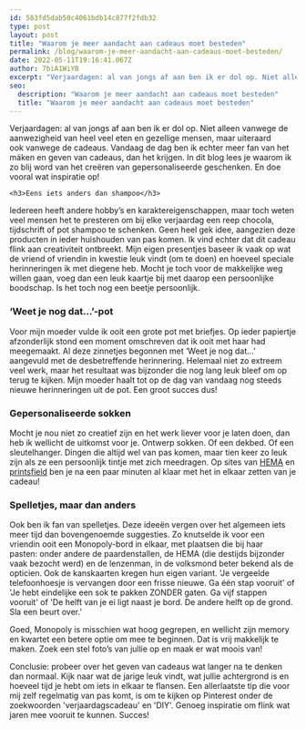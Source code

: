 ```yaml
---
id: 583fd5dab50c4061bdb14c877f2fdb32
type: post
layout: post
title: "Waarom je meer aandacht aan cadeaus moet besteden"
permalink: /blog/waarom-je-meer-aandacht-aan-cadeaus-moet-besteden/
date: 2022-05-11T19:16:41.067Z
author: 7biA1WiYB
excerpt: "Verjaardagen: al van jongs af aan ben ik er dol op. Niet alleen vanwege de aanwezigheid van heel veel eten en gezellige mensen, maar uiteraard ook vanwege de cadeaus. Vandaag de dag ben ik echter meer fan van het máken en geven van cadeaus, dan het krijgen. In dit blog lees je waarom ik zo blij word van het creëren van gepersonaliseerde geschenken. En doe vooral wat inspiratie op!  "
seo:
  description: "Waarom je meer aandacht aan cadeaus moet besteden"
  title: "Waarom je meer aandacht aan cadeaus moet besteden"
---
```

Verjaardagen: al van jongs af aan ben ik er dol op. Niet alleen vanwege de aanwezigheid van heel veel eten en gezellige mensen, maar uiteraard ook vanwege de cadeaus. Vandaag de dag ben ik echter meer fan van het máken en geven van cadeaus, dan het krijgen. In dit blog lees je waarom ik zo blij word van het creëren van gepersonaliseerde geschenken. En doe vooral wat inspiratie op!  

    <h3>Eens iets anders dan shampoo</h3>
<p>Iedereen heeft andere hobby’s en karaktereigenschappen, maar toch weten veel mensen het te presteren om bij elke verjaardag een reep chocola, tijdschrift of pot shampoo te schenken. Geen heel gek idee, aangezien deze producten in ieder huishouden van pas komen. Ik vind echter dat dit cadeau flink aan creativiteit ontbreekt. Mijn eigen presentjes baseer ik vaak op wat de vriend of vriendin in kwestie leuk vindt (om te doen) en hoeveel speciale herinneringen ik met diegene heb. Mocht je toch voor de makkelijke weg willen gaan, voeg dan een leuk kaartje bij met daarop een persoonlijke boodschap. Is het toch nog een beetje persoonlijk.</p>
<h3>‘Weet je nog dat…’-pot</h3>
<p>Voor mijn moeder vulde ik ooit een grote pot met briefjes. Op ieder papiertje afzonderlijk stond een moment omschreven dat ik ooit met haar had meegemaakt. Al deze zinnetjes begonnen met ‘Weet je nog dat…’ aangevuld met de desbetreffende herinnering. Helemaal niet zo extreem veel werk, maar het resultaat was bijzonder die nog lang leuk bleef om op terug te kijken. Mijn moeder haalt tot op de dag van vandaag nog steeds nieuwe herinneringen uit de pot. Een groot succes dus! </p>
<h3>Gepersonaliseerde sokken</h3>
<p>Mocht je nou niet zo creatief zijn en het werk liever voor je laten doen, dan heb ik wellicht de uitkomst voor je. Ontwerp sokken. Of een dekbed. Of een sleutelhanger. Dingen die altijd wel van pas komen, maar tien keer zo leuk zijn als ze een persoonlijk tintje met zich meedragen. Op sites van <a href="http://www.HEMA.nl">HEMA</a> en <a href="http://www.printsfield.com">printsfield</a> ben je na een paar minuten al klaar met het in elkaar zetten van je cadeau!</p>
<h3>Spelletjes, maar dan anders</h3>
<p>Ook ben ik fan van spelletjes. Deze ideeën vergen over het algemeen iets meer tijd dan bovengenoemde suggesties. Zo knutselde ik voor een vriendin ooit een Monopoly-bord in elkaar, met plaatsen die bij haar pasten: onder andere de paardenstallen, de HEMA (die destijds bijzonder vaak bezocht werd) en de lenzenman, in de volksmond beter bekend als de opticien.<strong> </strong>Ook de kanskaarten kregen hun eigen variant. 'Je vergeelde telefoonhoesje is vervangen door een frisse nieuwe. Ga één stap vooruit' of 'Je hebt eindelijke een sok te pakken ZONDER gaten. Ga vijf stappen vooruit' of 'De helft van je ei ligt naast je bord. De andere helft op de grond. Sla een beurt over.' </p>
<p>Goed, Monopoly is misschien wat hoog gegrepen, en wellicht zijn memory en kwartet een betere optie om mee te beginnen. Dat is vrij makkelijk te maken. Zoek een stel foto’s van jullie op en maak er wat moois van!</p>
<p>Conclusie: probeer over het geven van cadeaus wat langer na te denken dan normaal. Kijk naar wat de jarige leuk vindt, wat jullie achtergrond is en hoeveel tijd je hebt om iets in elkaar te flansen. Een allerlaatste tip die voor mij zelf regelmatig van pas komt, is om te kijken op Pinterest onder de zoekwoorden 'verjaardagscadeau' en 'DIY'. Genoeg inspiratie om flink wat jaren mee vooruit te kunnen. Succes!</p>  
